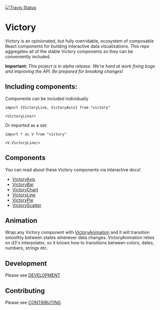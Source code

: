 [![Travis Status][trav_img]][trav_site]

Victory
=======
Victory is an opinionated, but fully overridable, ecosystem of composable React components for building interactive data visualizations. This repo aggregates all of the stable Victory components so they can be conveniently included.

**Important:** _This project is in alpha release. We're hard at work fixing bugs and improving the API. Be prepared for breaking changes!_

## Including components:

Components can be included individually

```
import {VictoryLine, VictoryAxis} from "victory"

<VictoryLine/>
```

Or imported as a set:

```
import * as V from "victory"

<V.VictoryLine/>
```

## Components

You can read about these Victory components via interactive docs!

- [VictoryAxis](https://formidablelabs.github.io/victory-axis)
- [VictoryBar](https://formidablelabs.github.io/victory-bar)
- [VictoryChart](https://formidablelabs.github.io/victory-chart)
- [VictoryLine](https://formidablelabs.github.io/victory-line)
- [VictoryPie](https://formidablelabs.github.io/victory-pie)
- [VictoryScatter](https://formidablelabs.github.io/victory-scatter)


## Animation
Wrap any Victory component with [VictoryAnimation](https://github.com/FormidableLabs/victory-animation) and it will transition smoothly between states whenever data changes. VictoryAnimation relies on d3's interpolator, so it knows how to transitions between colors, dates, numbers, strings etc.

## Development

Please see [DEVELOPMENT](DEVELOPMENT.md)

## Contributing

Please see [CONTRIBUTING](CONTRIBUTING.md)

[trav_img]: https://api.travis-ci.org/formidablelabs/victory.svg
[trav_site]: https://travis-ci.org/formidablelabs/victory

